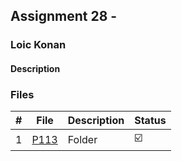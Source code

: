 ## Assignment 28 - 

### Loic Konan

#### Description

> 
>
>
### Files

|   #   | File     | Description | Status                  |
| :---: | -------- | ----------- | ----------------------- |
|   1   | [P113](./P113) | Folder      | :ballot_box_with_check: |

